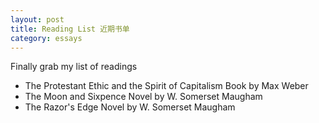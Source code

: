 ```yaml
---
layout: post
title: Reading List 近期书单
category: essays
---
```


Finally grab my list of readings

- The Protestant Ethic and the Spirit of Capitalism Book by Max Weber
- The Moon and Sixpence Novel by W. Somerset Maugham
- The Razor's Edge Novel by W. Somerset Maugham

